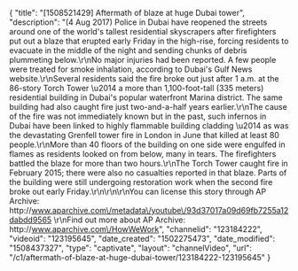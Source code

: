 {
    "title": "[1508521429] Aftermath of blaze at huge Dubai tower",
    "description": "(4 Aug 2017) Police in Dubai have reopened the streets around one of the world's tallest residential skyscrapers after firefighters put out a blaze that erupted early Friday in the high-rise, forcing residents to evacuate in the middle of the night and sending chunks of debris plummeting below.\r\nNo major injuries had been reported. A few people were treated for smoke inhalation, according to Dubai's Gulf News website.\r\nSeveral residents said the fire broke out just after 1 a.m. at the 86-story Torch Tower \u2014 a more than 1,100-foot-tall (335 meters) residential building in Dubai's popular waterfront Marina district. The same building had also caught fire just two-and-a-half years earlier.\r\nThe cause of the fire was not immediately known but in the past, such infernos in Dubai have been linked to highly flammable building cladding \u2014 as was the devastating Grenfell tower fire in London in June that killed at least 80 people.\r\nMore than 40 floors of the building on one side were engulfed in flames as residents looked on from below, many in tears. The firefighters battled the blaze for more than two hours.\r\nThe Torch Tower caught fire in February 2015; there were also no casualties reported in that blaze. Parts of the building were still undergoing restoration work when the second fire broke out early Friday.\r\n\r\n\r\nYou can license this story through AP Archive: http:\/\/www.aparchive.com\/metadata\/youtube\/93d37017a09d69fb7255a12dabdd9565 \r\nFind out more about AP Archive: http:\/\/www.aparchive.com\/HowWeWork",
    "channelid": "123184222",
    "videoid": "123195645",
    "date_created": "1502275473",
    "date_modified": "1508437327",
    "type": "captivate",
    "layout": "channelVideo",
    "url": "\/c1\/aftermath-of-blaze-at-huge-dubai-tower\/123184222-123195645"
}